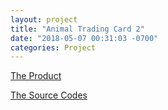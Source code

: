 ```yaml
---
layout: project
title: "Animal Trading Card 2"
date: "2018-05-07 00:31:03 -0700"
categories: Project
---
```


[The Product](https://wycodebook.github.io/GoogleFrontEnd-Phase2-Lab1-Animal-Trading-Card-WY/)

[The Source Codes](https://github.com/WYCodeBook/GoogleFrontEnd-Phase2-Lab1-Animal-Trading-Card-WY)
